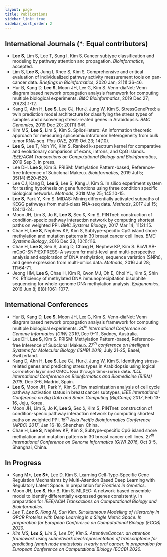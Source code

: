 ```yaml
---
layout: page
title: Publications
sidebar_link: true
sidebar_sort_order: 2
---
```


## International Journals (\*: Equal contributors)
- <strong>Lee S</strong>, Lim S, Lee T, Sung I, Kim S. Cancer subtype classification and modeling by pathway attention and propagation. <em>Bioinformatics</em>, accepted.
- Lim S, <strong>Lee S</strong>, Jung I, Rhee S, Kim S. Comprehensive and critical evaluation of individualized pathway activity measurement tools on pan-cancer data. <em>Briefings in Bioinformatics</em>, 2020 Jan; 21(1):36-46.
- Hur B, Kang D, <strong>Lee S</strong>, Moon JH, Lee G, Kim S. Venn-diaNet: Venn diagram based network propagation analysis framework for computing multiple biological experiments. <em>BMC Bioinformatics</em>, 2019 Dec 27; 20(23):1-12.
- Kang D, Ahn H, <strong>Lee S</strong>, Lee CJ, Hur J, Jung W, Kim S. StressGenePred: a twin prediction model architecture for classifying the stress types of samples and discovering stress-related genes in Arabidopsis. <em>BMC Genomics</em>, 2019 Dec 20; 20(11):949.
- Kim MS, <strong>Lee S</strong>, Lim S, Kim S. SpliceHetero: An information theoretic approach for measuring spliceomic intratumor heterogeneity from bulk tumor RNA-seq. <em>Plos ONE</em>, 2019 Oct 23; 14(10).
- <strong>Lee S</strong>, Lee T, Noh YK, Kim S. Ranked k-spectrum kernel for comparative and evolutionary comparison of exons, introns, and CpG islands. <em>IEEE/ACM Transactions on Computational Biology and Bioinformatics</em>, 2019 Sep 3, in press.
- Lee DH. <strong>Lee S</strong>, Kim S. PRISM: Methylation Pattern-based, Reference-free Inference of Subclonal Makeup. <em>Bioinformatics</em>, 2019 Jul 5; 35(14):i520-i529.
- Lee CJ, Kang D, <strong>Lee S</strong>, Lee S, Kang J, Kim S. In silico experiment system for testing hypothesis on gene functions using three condition specific biological networks. <em>Methods</em>, 2018 May 25; 145:10-15.
- <strong>Lee S</strong>, Park Y, Kim S. MIDAS: Mining differentially activated subpaths of KEGG pathways from multi-class RNA-seq data. <em>Methods</em>, 2017 Jul 15; 124:13-24.
- Moon JH, Lim S, Jo K, <strong>Lee S</strong>, Seo S, Kim S, PINTnet: construction of condition-specic pathway interaction network by computing shortest paths on weighted PPI. <em>BMC Systems Biology</em>, 2017 Mar 14; 11(2):15.
- Chae H, <strong>Lee S</strong>, Nephew KP, Kim S, Subtype-specific CpG island shore methylation and mutation patterns in 30 breast cancer cell lines. <em>BMC Systems Biology</em>, 2016 Dec 23; 10(4):116.
- Chae H, <strong>Lee S</strong>, Seo S, Jung D, Chang H, Nephew KP, Kim S. BioVLAB-mCpG-SNP-EXPRESS: A system for multi-level and multi-perspective analysis and exploration of DNA methylation, sequence variation (SNPs), and gene expression from multi-omics data. <em>Methods</em>, 2016 Jul 28; 111:64-71.
- Jeong HM, <strong>Lee S</strong>, Chae H, Kim R, Kwon MJ, Oh E, Choi YL, Kim S, Shin YK. Efficiency of methylated DNA immunoprecipitation bisulphite sequencing for whole-genome DNA methylation analysis. <em>Epigenomics</em>, 2016 Jun 8; 8(8):1061-1077.

## International Conferences
- Hur B, Kang D, <strong>Lee S</strong>, Moon JH, Lee G, Kim S. Venn-diaNet: Venn diagram based network propagation analysis framework for computing multiple biological experiments. <em>30<sup>th</sup> International Conference on Genome Informatics (GIW) 2019</em>, Dec 9-11, Sydney, Australia.
- Lee DH. <strong>Lee S</strong>, Kim S. PRISM: Methylation Pattern-based, Reference-free Inference of Subclonal Makeup. <em>27<sup>th</sup> conference on Intelligent Systems for Molecular Biology (ISMB) 2019</em>, July 21-25, Basel, Switzerland.
- Kang D, Ahn H, <strong>Lee S</strong>, Lee CJ, Hur J, Jung W, Kim S. Identifying stress-related genes and predicting stress types in Arabidopsis using logical correlation layer and CMCL loss through time-series data. <em>IEEE International Conference on Bioinformatics and Biomedicine (BIBM) 2018</em>, Dec 3-6, Madrid, Spain.
- <strong>Lee S</strong>, Moon JH, Park Y, Kim S, Flow maximization analysis of cell cycle pathway activation status in breast cancer subtypes, <em>IEEE International Conference on Big Data and Smart Computing (BigComp) 2017</em>, Feb 13-16, Jeju, Korea.
- Moon JH, Lim S, Jo K, <strong>Lee S</strong>, Seo S, Kim S, PINTnet: construction of condition-specic pathway interaction network by computing shortest paths on weighted PPI. <em>15<sup>th</sup> Asia Pacific Bioinformatics Conference (APBC) 2017</em>, Jan 16-18, Shenzhen, China.
- Chae H, <strong>Lee S</strong>, Nephew KP, Kim S, Subtype-specific CpG island shore methylation and mutation patterns in 30 breast cancer cell lines. <em>27<sup>th</sup> International Conference on Genome Informatics (GIW) 2016</em>, Oct 3-5, Shanghai, China.

## In Progress
- Kang M\*, <strong>Lee S\*</strong>, Lee D, Kim S. Learning Cell-Type-Specific Gene Regulation Mechanisms by Multi-Attention Based Deep Learning with Regulatory Latent Space. In preparation for <em>Frontiers in Genetics</em>.
- Moon JH, <strong>Lee S</strong>, Hur B, Kim S. MLDEG: A network-based ensemble model to identify differentially expressed genes consistently. In preparation for <em>IEEE/ACM Transactions on Computational Biology and Bioinformatics.
- Lee T, <strong>Lee S</strong>, Kang M, Sun Kim. Simultaneous Modelling of Hierarchy in GPCR Proteins with Deep Learning in a Single Metric Space. In preparation for <em>European Conference on Computational Biology (ECCB) 2020</em>.
- Kim MS, <strong>Lee S</strong>, Lim S, Lee DY, Kim S. AttentiveCancer: an attention framework using subnetwork level representation of transcriptome for predicting lymph node metastasis in early oral cancer. In preparation for <em>European Conference on Computational Biology (ECCB) 2020</em>.
